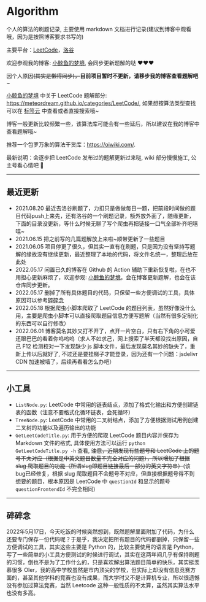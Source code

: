 # Algorithm

个人的算法的刷题记录, 主要使用 markdown 文档进行记录(建议到博客中观看哦，因为是按照博客要求书写的)

主要平台：[LeetCode](https://leetcode.cn/problemset/all/)，[洛谷](https://www.luogu.com.cn/)

欢迎参观我的博客: [小鲸鱼的梦境](https://meteordream.github.io/), 会同步更新题解的哒 :heart::heart::heart:

因个人原因~~(其实是懒得同步)，~~**目前项目暂时不更新，请移步我的博客查看题解吧**~

[小鲸鱼的梦境](https://meteordream.github.io/) 中关于 LeetCode 题解部分: <https://meteordream.github.io/categories/LeetCode/>, 如果想按算法类型查找可以在 [标签云](https://meteordream.github.io/tags/) 中查看或者直接搜索哦~

博客一般更新比较频繁一些，该算法库可能会有一些延后，所以建议在我的博客中查看题解哦~

推荐一个包罗万象的算法干货库：<https://oiwiki.com/>.

最新说明：会逐步把 LeetCode 发布过的题解更新过来哒, wiki 部分慢慢施工, 公主号看心情吧 🤣

---

## 最近更新

- 2021.08.20 最近去洛谷刷题了，力扣只是做做每日一题，把前段时间做的题目代码push上来先，还有洛谷的一个刷题记录，额外放外面了，随缘更新，下面的目录没更新，等什么时候无聊了写个爬虫再把链接一口气全部补齐吧嘻嘻~
- 2021.06.15 把之前写的几篇题解放上来啦~顺带更新了一些题目
- 2021.06.05 项目停更了很久，但其实一直有在刷题，只是因为没有坚持写题解的缘故没有继续更新，最近整理了本地的代码，将文件名统一，整理后放在此处
- 2022.05.17 闲置已久的博客在 Github 的 Action 辅助下重新恢复啦，在也不用担心更新麻烦了，欢迎参观: [小鲸鱼的梦境](https://meteordream.github.io/)。会在博客更新题解，也会在该仓库同步更新。
- 2022.05.17 删掉了所有具体题目的代码，只保留一些方便调试的工具，具体原因可以参考[碎碎念](#碎碎念)
- 2022.05.18 根据爬虫小脚本爬取了 LeetCode 的题目列表，虽然好像没什么用，主要是爬虫小脚本可以直接爬取题目信息方便写题解（当然有很多定制化的东西可以自行修改）
- 2022.06.01 博客莫名其妙又打不开了，点开一片空白，只有右下角的小可爱还眼巴巴的看着你呜呜呜（求人不如求己，网上搜索了半天都没找出原因，自己 F12 检测校对一下发现缺少 js 脚本文件，最后发现莫名其妙的缺失了，重新上传以后就好了, 不过还是要挂梯子才能登录，因为还有一个问题：jsdelivr CDN 加速被墙了，后续再看看怎么办吧）

---

## 小工具

- `ListNode.py`: LeetCode 中常用的链表结点，添加了格式化输出和方便创建链表的函数（注意不要格式化循环链表，会死循环）
- `TreeNode.py`: LeetCode 中常用的二叉树结点，添加了方便根据测试用例创建二叉树的功能以及遍历输出的功能
- `GetLeetCodeTitle.py`: 用于方便的爬取 LeetCode 题目内容并保存为 Markdown 文件的格式, 具体使用方法可以运行 `python GetLeetCodeTitle.py -h` 查看, ~~注意，近期发现有些题号和 LeetCode 上的题号不太对应（根据是中英文题目数量不完全对应的问题），所以增加了根据 slug 爬取题目的功能（所谓slug即题目链接最后一部分的英文字符串）~~(该bug已经修复，根据 slug 爬取题目不会题号不对应，但直接根据题号得不到想要的题目，根本原因是 LeetCode 中 `questionId` 和显示的题号 `questionFrontendId` 不完全相同)

---

## 碎碎念

2022年5月17日，今天吃饭的时候突然想到，既然题解里面附加了代码，为什么还要专门保存一份代码呢？于是乎，我决定把所有题目的代码都删掉，只保留一些方便调试的工具，其实这些主要是 Python 的，比较主要使用的语言是 Python，写了一些简单的小工具方便测试的时候进行调试，其实在这两年间几乎有保持刷题的习惯，倒也不是为了工作什么的，只是喜欢解出算法题目简单的快乐，其实挺羡慕很多 OIer，我的高中学校虽然是市内顶尖的学校，但实际上却没有信息竞赛方面的，甚至其他学科的竞赛也没有成果，而大学时又不是计算机专业，所以很遗憾没有参加过算法竞赛，当然 Leetcode 这种一般性质的不太算，虽然其实算法水平也没有多高。
